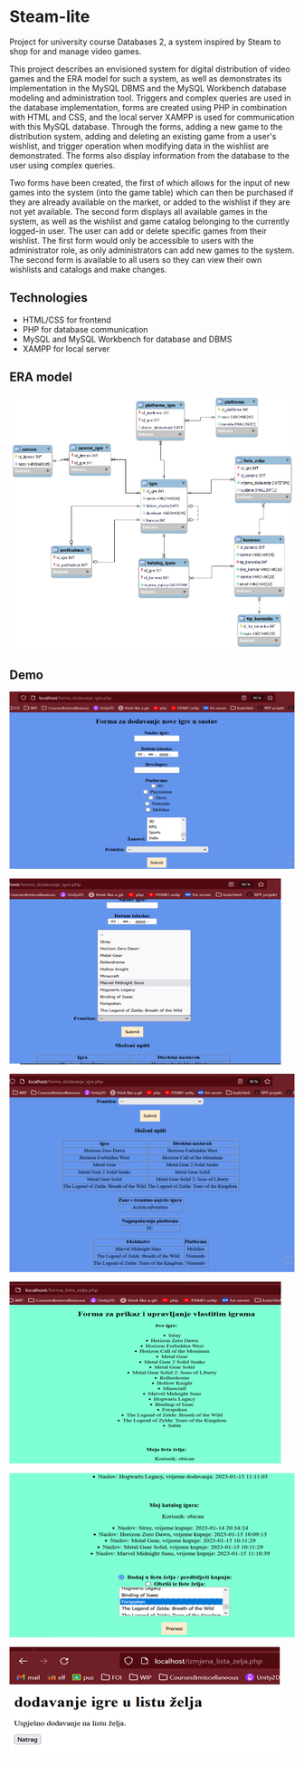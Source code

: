 # Steam-lite
Project for university course Databases 2, a system inspired by Steam to shop for and manage video games.

This project describes an envisioned system for digital distribution of video games and the ERA model for such a system, as well as demonstrates its implementation in the MySQL DBMS and the MySQL Workbench database modeling and administration tool. Triggers and complex queries are used in the database implementation, forms are created using PHP in combination with HTML and CSS, and the local server XAMPP is used for communication with this MySQL database. Through the forms, adding a new game to the distribution system, adding and deleting an existing game from a user's wishlist, and trigger operation when modifying data in the wishlist are demonstrated. The forms also display information from the database to the user using complex queries.

Two forms have been created, the first of which allows for the input of new games into the system (into the game table) which can then be purchased if they are already available on the market, or added to the wishlist if they are not yet available. The second form displays all available games in the system, as well as the wishlist and game catalog belonging to the currently logged-in user. The user can add or delete specific games from their wishlist. The first form would only be accessible to users with the administrator role, as only administrators can add new games to the system. The second form is available to all users so they can view their own wishlists and catalogs and make changes.

## Technologies

- HTML/CSS for frontend
- PHP for database communication
- MySQL and MySQL Workbench for database and DBMS
- XAMPP for local server

## ERA model

![era](./era.png)

## Demo

![form1](./form1.png)

![form2](./form2.png)

![form3](./form3.png)

![form4](./form4.png)

![form5](./form5.png)

![form6](./form6.png)
